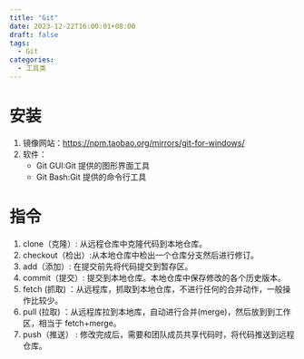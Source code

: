 ```yaml
---
title: "Git"
date: 2023-12-22T16:00:01+08:00
draft: false
tags:
  - Git
categories:
  - 工具类
---
```


# 安装

1. 镜像网站：https://npm.taobao.org/mirrors/git-for-windows/
2. 软件：
   - Git GUI:Git 提供的图形界面工具
   - Git Bash:Git 提供的命令行工具

# 指令

1. clone（克隆）: 从远程仓库中克隆代码到本地仓库。
2. checkout（检出）:从本地仓库中检出一个仓库分支然后进行修订。
3. add（添加）: 在提交前先将代码提交到暂存区。
4. commit（提交）: 提交到本地仓库。本地仓库中保存修改的各个历史版本。
5. fetch (抓取) ：从远程库，抓取到本地仓库，不进行任何的合并动作，一般操作比较少。
6. pull (拉取) ：从远程库拉到本地库，自动进行合并(merge)，然后放到到工作区，相当于 fetch+merge。
7. push（推送） : 修改完成后，需要和团队成员共享代码时，将代码推送到远程仓库。
